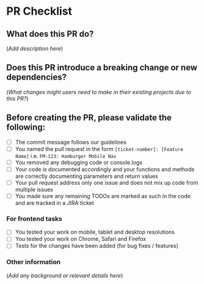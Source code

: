 # PR Checklist

## What does this PR do?

(_Add description here_)

## Does this PR introduce a breaking change or new dependencies?

(_What changes might users need to make in their existing projects due to this PR?_)

## Before creating the PR, please validate the following:

- [ ] The commit message follows our guidelines
- [ ] You named the pull request in the form `[ticket-number]: [Feature Name]` i.e. `FM-123: Hamburger Mobile Nav`
- [ ] You removed any debugging code or console.logs
- [ ] Your code is documented accordingly and your functions and methods are correctly documenting parameters and return values
- [ ] Your pull request address only one issue and does not mix up code from multiple issues
- [ ] You made sure any remaining TODOs are marked as such in the code and are tracked in a JIRA ticket

### For frontend tasks

- [ ] You tested your work on mobile, tablet and desktop resolutions
- [ ] You tested your work on Chrome, Safari and Firefox
- [ ] Tests for the changes have been added (for bug fixes / features)

### Other information

(_Add any background or relevant details here_)
